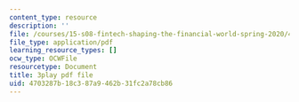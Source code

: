 ```yaml
---
content_type: resource
description: ''
file: /courses/15-s08-fintech-shaping-the-financial-world-spring-2020/4703287b18c387a9462b31fc2a78cb86_4FGNLl9Btfw.pdf
file_type: application/pdf
learning_resource_types: []
ocw_type: OCWFile
resourcetype: Document
title: 3play pdf file
uid: 4703287b-18c3-87a9-462b-31fc2a78cb86
---
```

